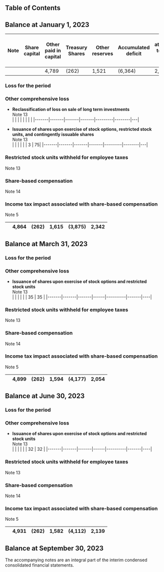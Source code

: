 ## Table of Contents

## Balance at January 1, 2023

| Note | Share capital | Other paid in capital | Treasury Shares | Other reserves | Accumulated deficit | Equity attributable to owners of the parent |
|------|---------------|-----------------------|-----------------|----------------|---------------------|-------------------------------------------|
|      |               | 4,789                 | (262)           | 1,521          | (6,364)             | 2,401                                     |

### Loss for the period
### Other comprehensive loss

- **Reclassification of loss on sale of long term investments**  
  Note 13  
  |       |       |       |       |         |        |   |
  |-------|-------|-------|-------|---------|--------|---|
  
- **Issuance of shares upon exercise of stock options, restricted stock units, and contingently issuable shares**  
  Note 13  
  |       |       |       |       |         |   3    | 75|
  |-------|-------|-------|-------|---------|--------|---|
  
### Restricted stock units withheld for employee taxes  
Note 13
  
### Share-based compensation  
Note 14

### Income tax impact associated with share-based compensation  
Note 5  
  
|       | 4,864   | (262) | 1,615  | (3,875) | 2,342  |
|-------|---------|-------|--------|---------|--------|

## Balance at March 31, 2023

### Loss for the period
### Other comprehensive loss

- **Issuance of shares upon exercise of stock options and restricted stock units**  
  Note 13  
  |       |       |       |      |          | 35    | 35 |
  |-------|-------|-------|------|----------|-------|----|

### Restricted stock units withheld for employee taxes  
Note 13
  
### Share-based compensation  
Note 14

### Income tax impact associated with share-based compensation  
Note 5  
  
|       | 4,899   | (262) | 1,594  | (4,177) | 2,054  |
|-------|---------|-------|--------|---------|--------|

## Balance at June 30, 2023

### Loss for the period
### Other comprehensive loss

- **Issuance of shares upon exercise of stock options and restricted stock units**  
  Note 13  
  |       |       |       |      |          | 32    | 32 |
  |-------|-------|-------|------|----------|-------|----|
  
### Restricted stock units withheld for employee taxes  
Note 13

### Share-based compensation  
Note 14

### Income tax impact associated with share-based compensation  
Note 5  
  
|       | 4,931   | (262) | 1,582  | (4,112) | 2,139  |
|-------|---------|-------|--------|---------|--------|

## Balance at September 30, 2023

The accompanying notes are an integral part of the interim condensed consolidated financial statements.